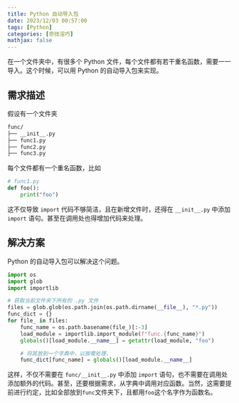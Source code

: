 ```yaml
---
title: Python 自动导入包
date: 2023/12/03 00:57:00
tags: [Python]
categories: [奇技淫巧]
mathjax: false
---
```


在一个文件夹中，有很多个 Python 文件，每个文件都有若干重名函数，需要一一导入。这个时候，可以用 Python 的自动导入包来实现。

<!-- more -->

## 需求描述

假设有一个文件夹

```bash
func/
├── __init__.py
├── func1.py
├── func2.py
├── func3.py
```

每个文件都有一个重名函数，比如

```python
# func1.py
def foo():
    print("foo")
```

这不仅导致 `import` 代码不够简洁，且在新增文件时，还得在 `__init__.py` 中添加 `import` 语句。甚至在调用处也得增加代码来处理。

## 解决方案

Python 的自动导入包可以解决这个问题。

```python
import os
import glob
import importlib

# 获取当前文件夹下所有的 .py 文件
files = glob.glob(os.path.join(os.path.dirname(__file__), "*.py"))
func_dict = {}
for file_ in files:
    func_name = os.path.basename(file_)[:-3]
    load_module = importlib.import_module(f"func.{func_name}")
    globals()[load_module.__name__] = getattr(load_module, "foo")

    # 将其放到一个字典中，以按需处理，
    func_dict[func_name] = globals()[load_module.__name__]
```

这样，不仅不需要在 `func/__init__.py` 中添加 `import` 语句，也不需要在调用处添加额外的代码。甚至，还要根据需求，从字典中调用对应函数。当然，这需要提前进行约定，比如全部放到`func`文件夹下，且都用`foo`这个名字作为函数名。